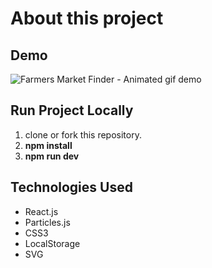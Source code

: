 # About this project



## Demo

![Farmers Market Finder - Animated gif demo](demo/demo.gif)

## Run Project Locally

1. clone or fork this repository.
2. **npm install**
3. **npm run dev**

## Technologies Used

- React.js
- Particles.js
- CSS3
- LocalStorage
- SVG
